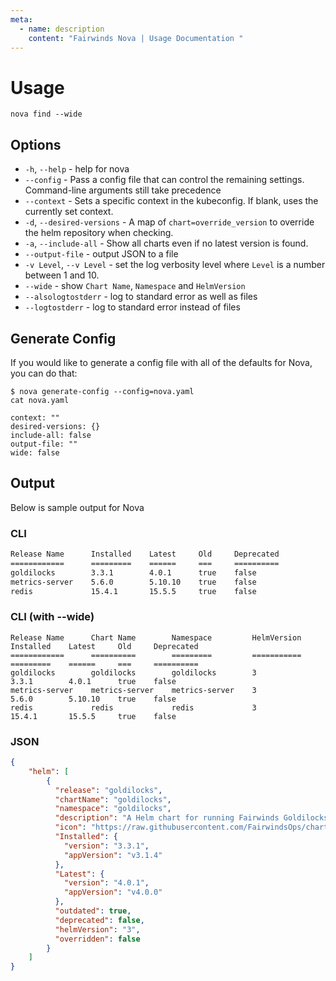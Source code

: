 ```yaml
---
meta:
  - name: description
    content: "Fairwinds Nova | Usage Documentation "
---
```

# Usage

```
nova find --wide
```

## Options
* `-h`, `--help` - help for nova
* `--config` - Pass a config file that can control the remaining settings. Command-line arguments still take precedence
* `--context` - Sets a specific context in the kubeconfig. If blank, uses the currently set context.
* `-d`, `--desired-versions` - A map of `chart=override_version` to override the helm repository when checking.
* `-a`, `--include-all` - Show all charts even if no latest version is found.
* `--output-file` - output JSON to a file
* `-v Level`, `--v Level` - set the log verbosity level where `Level` is a number between 1 and 10.
* `--wide` - show `Chart Name`,  `Namespace` and `HelmVersion`
* `--alsologtostderr` - log to standard error as well as files
* `--logtostderr` - log to standard error instead of files

## Generate Config

If you would like to generate a config file with all of the defaults for Nova, you can do that:

```
$ nova generate-config --config=nova.yaml
cat nova.yaml

context: ""
desired-versions: {}
include-all: false
output-file: ""
wide: false
```

## Output
Below is sample output for Nova

### CLI
```bash
Release Name      Installed    Latest     Old     Deprecated
============      =========    ======     ===     ==========
goldilocks        3.3.1        4.0.1      true    false
metrics-server    5.6.0        5.10.10    true    false
redis             15.4.1       15.5.5     true    false
```

### CLI (with --wide)

```
Release Name      Chart Name        Namespace         HelmVersion    Installed    Latest     Old     Deprecated
============      ==========        =========         ===========    =========    ======     ===     ==========
goldilocks        goldilocks        goldilocks        3              3.3.1        4.0.1      true    false
metrics-server    metrics-server    metrics-server    3              5.6.0        5.10.10    true    false
redis             redis             redis             3              15.4.1       15.5.5     true    false
```

### JSON
```json
{
    "helm": [
        {
          "release": "goldilocks",
          "chartName": "goldilocks",
          "namespace": "goldilocks",
          "description": "A Helm chart for running Fairwinds Goldilocks. See https://github.com/FairwindsOps/goldilocks\n",
          "icon": "https://raw.githubusercontent.com/FairwindsOps/charts/master/stable/goldilocks/icon.png",
          "Installed": {
            "version": "3.3.1",
            "appVersion": "v3.1.4"
          },
          "Latest": {
            "version": "4.0.1",
            "appVersion": "v4.0.0"
          },
          "outdated": true,
          "deprecated": false,
          "helmVersion": "3",
          "overridden": false
        }
    ]
}
```
